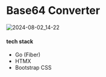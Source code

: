 # Base64 Converter

![2024-08-02_14-22](https://github.com/user-attachments/assets/683de1ea-3317-43f0-8f81-af3e59d5dc1f)

#### tech stack
- Go (Fiber)
- HTMX
- Bootstrap CSS

